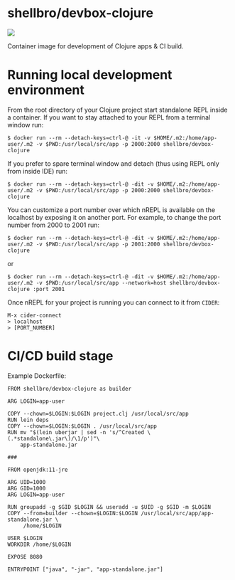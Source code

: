 # shellbro/devbox-clojure

[![](https://img.shields.io/docker/cloud/build/shellbro/devbox-clojure)](https://hub.docker.com/r/shellbro/devbox-clojure/)

Container image for development of Clojure apps & CI build.

# Running local development environment

From the root directory of your Clojure project start standalone REPL inside
a container. If you want to stay attached to your REPL from a terminal window
run:

```
$ docker run --rm --detach-keys=ctrl-@ -it -v $HOME/.m2:/home/app-user/.m2 -v $PWD:/usr/local/src/app -p 2000:2000 shellbro/devbox-clojure
```

If you prefer to spare terminal window and detach (thus using REPL only
from inside IDE) run:

```
$ docker run --rm --detach-keys=ctrl-@ -dit -v $HOME/.m2:/home/app-user/.m2 -v $PWD:/usr/local/src/app -p 2000:2000 shellbro/devbox-clojure
```

You can customize a port number over which nREPL is available on the localhost
by exposing it on another port. For example, to change the port number from 2000
to 2001 run:

```
$ docker run --rm --detach-keys=ctrl-@ -dit -v $HOME/.m2:/home/app-user/.m2 -v $PWD:/usr/local/src/app -p 2001:2000 shellbro/devbox-clojure
```

or

```
$ docker run --rm --detach-keys=ctrl-@ -dit -v $HOME/.m2:/home/app-user/.m2 -v $PWD:/usr/local/src/app --network=host shellbro/devbox-clojure :port 2001
```

Once nREPL for your project is running you can connect to it from `CIDER`:

```
M-x cider-connect
> localhost
> [PORT_NUMBER]
```

# CI/CD build stage

Example Dockerfile:

```
FROM shellbro/devbox-clojure as builder

ARG LOGIN=app-user

COPY --chown=$LOGIN:$LOGIN project.clj /usr/local/src/app
RUN lein deps
COPY --chown=$LOGIN:$LOGIN . /usr/local/src/app
RUN mv "$(lein uberjar | sed -n 's/^Created \(.*standalone\.jar\)/\1/p')"\
    app-standalone.jar

###

FROM openjdk:11-jre

ARG UID=1000
ARG GID=1000
ARG LOGIN=app-user

RUN groupadd -g $GID $LOGIN && useradd -u $UID -g $GID -m $LOGIN
COPY --from=builder --chown=$LOGIN:$LOGIN /usr/local/src/app/app-standalone.jar \
     /home/$LOGIN

USER $LOGIN
WORKDIR /home/$LOGIN

EXPOSE 8080

ENTRYPOINT ["java", "-jar", "app-standalone.jar"]
```
